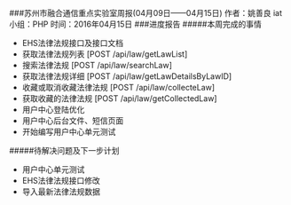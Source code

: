 ###苏州市融合通信重点实验室周报(04月09日——04月15日)
	作者：姚善良 iat                   小组：PHP                        时间：2016年04月15日
###进度报告
#####本周完成的事情
* EHS法律法规接口及接口文档
 * 获取法律法规列表 [POST /api/law/getLawList]
 * 搜索法律法规 [POST /api/law/searchLaw]
 * 获取法律法规详细 [POST /api/law/getLawDetailsByLawID]
 * 收藏或取消收藏法律法规 [POST /api/law/collecteLaw]
 * 获取收藏的法律法规 [POST /api/law/getCollectedLaw]
* 用户中心登陆优化
* 用户中心后台文件、短信页面
* 开始编写用户中心单元测试


#####待解决问题及下一步计划
* 用户中心单元测试
* EHS法律法规接口修改
* 导入最新法律法规数据
